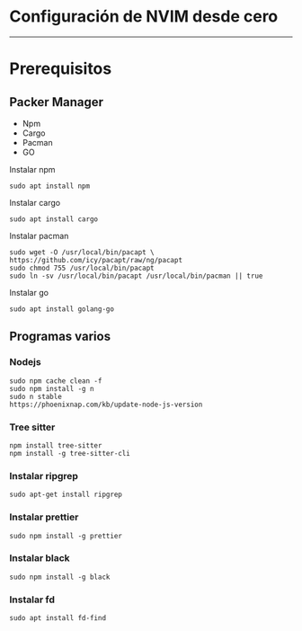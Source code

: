 # Configuración de NVIM desde cero
<hr></hr>

# Prerequisitos

## Packer Manager
* Npm
* Cargo
* Pacman
* GO

Instalar npm
```
sudo apt install npm
```
Instalar cargo
```
sudo apt install cargo
```
Instalar pacman
```
sudo wget -O /usr/local/bin/pacapt \
https://github.com/icy/pacapt/raw/ng/pacapt
sudo chmod 755 /usr/local/bin/pacapt
sudo ln -sv /usr/local/bin/pacapt /usr/local/bin/pacman || true
```
Instalar go
```
sudo apt install golang-go
```
## Programas varios

### Nodejs
```
sudo npm cache clean -f
sudo npm install -g n
sudo n stable
https://phoenixnap.com/kb/update-node-js-version
```
### Tree sitter
```
npm install tree-sitter
npm install -g tree-sitter-cli
```
### Instalar ripgrep
```
sudo apt-get install ripgrep
```
### Instalar prettier
```
sudo npm install -g prettier
```
### Instalar black
```
sudo npm install -g black
```
### Instalar fd
```
sudo apt install fd-find
```
